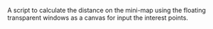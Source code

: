 A script to calculate the distance on the mini-map using the floating transparent windows as a canvas for input the interest points.
